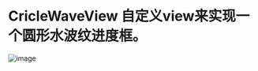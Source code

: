 # CricleWaveView 自定义view来实现一个圆形水波纹进度框。
![image](https://github.com/doudou000000/CricleWaveView/blob/master/wave.gif)
